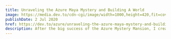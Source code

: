 ```yaml
---
title: Unraveling the Azure Maya Mystery and Building A World
image: https://media.dev.to/cdn-cgi/image/width=1000,height=420,fit=cover,gravity=auto,format=auto/https%3A%2F%2Fdev-to-uploads.s3.amazonaws.com%2Fi%2Fio3wajwpecjghk95b62k.png
publishDate: 2 Jul 2020
href: https://dev.to/azure/unraveling-the-azure-maya-mystery-and-building-a-world-4pp2
description: After the big success of the Azure Mystery Mansion, I created a three-part mystery scavenger-hunt type game called the Azure Maya Mystery, where you wind your way through a mystical pyramic, unraveling Maya glyphs along the way.
---  
```


